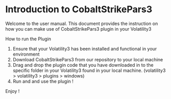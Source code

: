 # Introduction to CobaltStrikePars3
Welcome to the user manual. 
This document provides the instruction on how you can make use of CobaltStrikePars3 plugin in your Volatility3

How to run the Plugin
1) Ensure that your Volatility3 has been installed and functional in your environment
2) Download CobaltStrikePars3 from our repository to your local machine
3) Drag and drop the plugin code that you have downloaded in to the specific folder in your Volatility3 found in your local machine.
    (volatility3 > volatility3 > plugins > windows)
4) Run and and use the plugin !

Enjoy !
